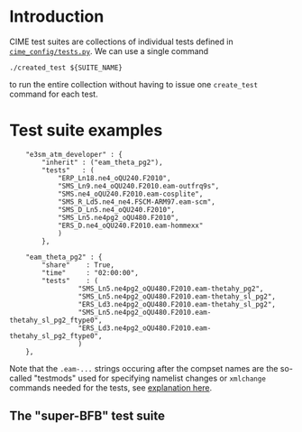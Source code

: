 
# Introduction

CIME test suites are collections of individual tests defined in [`cime_config/tests.py`](https://github.com/E3SM-Project/E3SM/blob/master/cime_config/tests.py). We can use a single command
```
./created_test ${SUITE_NAME}
```
to run the entire collection without having to issue one `create_test` command for each test.

# Test suite examples

```
    "e3sm_atm_developer" : {
        "inherit" : ("eam_theta_pg2"),
        "tests"   : (
            "ERP_Ln18.ne4_oQU240.F2010",
            "SMS_Ln9.ne4_oQU240.F2010.eam-outfrq9s",
            "SMS.ne4_oQU240.F2010.eam-cosplite",
            "SMS_R_Ld5.ne4_ne4.FSCM-ARM97.eam-scm",
            "SMS_D_Ln5.ne4_oQU240.F2010",
            "SMS_Ln5.ne4pg2_oQU480.F2010",
            "ERS_D.ne4_oQU240.F2010.eam-hommexx"
            )
        },
```

```
    "eam_theta_pg2" : {
        "share"    : True,
        "time"     : "02:00:00",
        "tests"    : (
                 "SMS_Ln5.ne4pg2_oQU480.F2010.eam-thetahy_pg2",
                 "SMS_Ln5.ne4pg2_oQU480.F2010.eam-thetahy_sl_pg2",
                 "ERS_Ld3.ne4pg2_oQU480.F2010.eam-thetahy_sl_pg2",
                 "SMS_Ln5.ne4pg2_oQU480.F2010.eam-thetahy_sl_pg2_ftype0",
                 "ERS_Ld3.ne4pg2_oQU480.F2010.eam-thetahy_sl_pg2_ftype0",
                 )
    },
```

Note that the `.eam-...` strings occuring after the compset names are the so-called "testmods" used for specifying namelist changes or `xmlchange` commands needed for the tests, see [explanation here](doc_testmods.md).

## The "super-BFB" test suite


